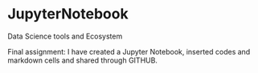 # JupyterNotebook
Data Science tools and Ecosystem

Final assignment: 
I have created a Jupyter Notebook, inserted codes and markdown cells and shared through GITHUB.

